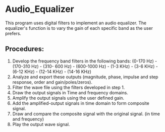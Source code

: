 # Audio_Equalizer
This program uses digital filters to implement an audio equalizer. The equalizer's function is to vary the gain of each specific band as the user prefers.

## Procedures:
1) Develop the frequency band filters in the following bands: (0-170 Hz) - (170-310 Hz) - (310- 600 Hz) - (600-1000 Hz) - (1-3 KHz) - (3-6 KHz) - (6-12 KHz) - (12-14 KHz) - (14-16 KHz)
2) Analyze and export these outputs (magnitude, phase, impulse and step response, order and gain/poles/zeros). 
3) Filter the wave file using the filters developed in step 1.
4) Draw the output signals in Time and frequency domains.
5) Amplify the output signals using the user defined gain.
6) Add the amplified-output signals in time domain to form composite signal.
7) Draw and compare the composite signal with the original signal. (in time and frequency) 
8) Play the output wave signal.
